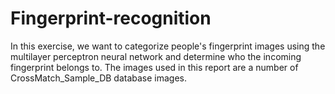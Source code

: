 # Fingerprint-recognition
In this exercise, we want to categorize people's fingerprint images using the multilayer perceptron neural network and determine who the incoming fingerprint belongs to.
The images used in this report are a number of CrossMatch_Sample_DB database images.
